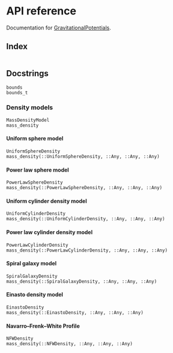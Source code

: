 
# API reference

Documentation for [GravitationalPotentials](https://github.com/abhro/GravitationalPotentials.jl).

## Index

```@index
```

## Docstrings

```@docs
bounds
bounds_t
```

### Density models

```@docs
MassDensityModel
mass_density
```

#### Uniform sphere model
```@docs
UniformSphereDensity
mass_density(::UniformSphereDensity, ::Any, ::Any, ::Any)
```

#### Power law sphere model
```@docs
PowerLawSphereDensity
mass_density(::PowerLawSphereDensity, ::Any, ::Any, ::Any)
```

#### Uniform cylinder density model
```@docs
UniformCylinderDensity
mass_density(::UniformCylinderDensity, ::Any, ::Any, ::Any)
```

#### Power law cylinder density model
```@docs
PowerLawCylinderDensity
mass_density(::PowerLawCylinderDensity, ::Any, ::Any, ::Any)
```

#### Spiral galaxy model
```@docs
SpiralGalaxyDensity
mass_density(::SpiralGalaxyDensity, ::Any, ::Any, ::Any)
```

#### Einasto density model

```@docs
EinastoDensity
mass_density(::EinastoDensity, ::Any, ::Any, ::Any)
```

#### Navarro–Frenk–White Profile
```@docs
NFWDensity
mass_density(::NFWDensity, ::Any, ::Any, ::Any)
```
